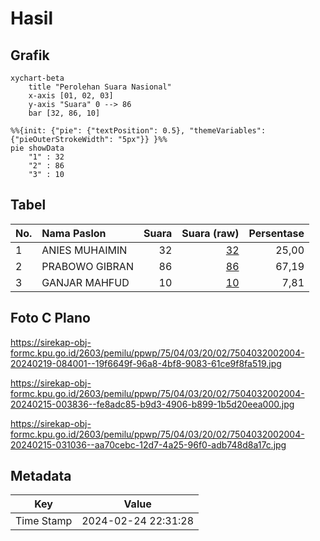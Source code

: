 # Hasil

## Grafik

```mermaid
xychart-beta
    title "Perolehan Suara Nasional"
    x-axis [01, 02, 03]
    y-axis "Suara" 0 --> 86
    bar [32, 86, 10]
```

```mermaid
%%{init: {"pie": {"textPosition": 0.5}, "themeVariables": {"pieOuterStrokeWidth": "5px"}} }%%
pie showData
    "1" : 32
    "2" : 86
    "3" : 10
```

## Tabel

| No. | Nama Paslon    | Suara | Suara (raw) | Persentase |
|:--- |:-------------- | -----:| -----------:| ----------:|
| 1   | ANIES MUHAIMIN | 32    | [32][p-1]   | 25,00      |
| 2   | PRABOWO GIBRAN | 86    | [86][p-2]   | 67,19      |
| 3   | GANJAR MAHFUD  | 10    | [10][p-3]   | 7,81       |


[p-1]: https://github.com/gigit-pemilu/pemilu-2024/blob/main/pilpres/hitung-suara/sub/75-gorontalo/sub/04-pohuwato/sub/03-randangan/sub/2002-imbodu/sub/004-tps/sub/paslon-1.txt
[p-2]: https://github.com/gigit-pemilu/pemilu-2024/blob/main/pilpres/hitung-suara/sub/75-gorontalo/sub/04-pohuwato/sub/03-randangan/sub/2002-imbodu/sub/004-tps/sub/paslon-2.txt
[p-3]: https://github.com/gigit-pemilu/pemilu-2024/blob/main/pilpres/hitung-suara/sub/75-gorontalo/sub/04-pohuwato/sub/03-randangan/sub/2002-imbodu/sub/004-tps/sub/paslon-3.txt

## Foto C Plano

https://sirekap-obj-formc.kpu.go.id/2603/pemilu/ppwp/75/04/03/20/02/7504032002004-20240219-084001--19f6649f-96a8-4bf8-9083-61ce9f8fa519.jpg

https://sirekap-obj-formc.kpu.go.id/2603/pemilu/ppwp/75/04/03/20/02/7504032002004-20240215-003836--fe8adc85-b9d3-4906-b899-1b5d20eea000.jpg

https://sirekap-obj-formc.kpu.go.id/2603/pemilu/ppwp/75/04/03/20/02/7504032002004-20240215-031036--aa70cebc-12d7-4a25-96f0-adb748d8a17c.jpg


## Metadata

| Key        | Value               |
| ---------- | ------------------- |
| Time Stamp | 2024-02-24 22:31:28 |



